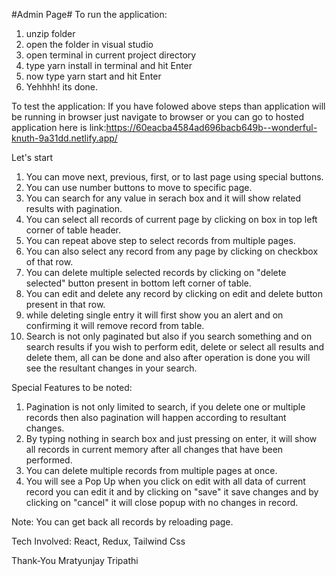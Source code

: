 #Admin Page#
To run the application:
1. unzip folder 
2. open the folder in visual studio
3. open terminal in current project directory
4. type yarn install in terminal and hit Enter
5. now type yarn start and hit Enter
6. Yehhhh! its done.

To test the application:
If you have folowed above steps than application will be running in browser just navigate to browser or you can go to hosted application here is link:https://60eacba4584ad696bacb649b--wonderful-knuth-9a31dd.netlify.app/

Let's start 
1. You can move next, previous, first, or to last page using special buttons.
2. You can use number buttons to move to specific page.
3. You can search for any value in serach box and it will show related results with pagination.
4. You can select all records of current page by clicking on box in top left corner of table header.
5. You can repeat above step to select records from multiple pages.
6. You can also select any record from any page by clicking on checkbox of that row.
7. You can delete multiple selected records by clicking on "delete selected" button present in bottom left     corner of table.
8. You can edit and delete any record by clicking on edit and delete button present in that row.
9. while deleting single entry it will first show you an alert and on confirming it will remove record from table.
10. Search is not only paginated but also if you search something and on search results if you wish to perform edit, delete or select all results and delete them, all can be done and also after operation is done you will see the resultant changes in your search.


Special Features to be noted:
1. Pagination is not only limited to search, if you delete one or multiple records then also pagination will happen according to resultant changes.
2. By typing nothing in search box and just pressing on enter, it will show all records in current memory after all changes that have been performed.
3. You can delete multiple records from multiple pages at once.
4. You will see a Pop Up when you click on edit with all data of current record you can edit it and by clicking on "save" it save changes and by clicking on "cancel" it will close popup with no changes in record.
 
Note: You can get back all records by reloading page.


Tech Involved:
React, Redux, Tailwind Css

Thank-You
Mratyunjay Tripathi